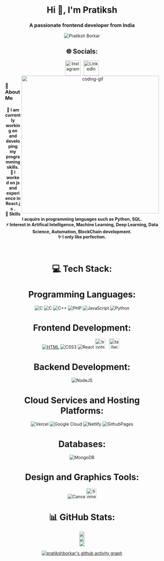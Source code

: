 <h1 align="center">Hi 👋, I'm Pratiksh</h1>
<h3 align="center">A passionate frontend developer from India</h3>
<div align="center">

<img src="https://i.pinimg.com/originals/90/70/32/9070324cdfc07c68d60eed0c39e77573.gif" alt="Pratiksh Borkar" >



## 🌐 Socials:

 <div style="display: flex; gap: 10px; justify-content: center;">
  <a href="https://www.instagram.com/borkarpratiksh?igsh=MWRpZ2FoZnZ1dDdkNA==">
    <img src="https://user-images.githubusercontent.com/74038190/235294013-a33e5c43-a01c-43f6-b44d-a406d8b4ab75.gif" alt="Instagram" width="50" height="50">
  </a>
  <a href="https://www.linkedin.com/in/pratiksh-borkar-570078340?utm_source=share&utm_campaign=share_via&utm_content=profile&utm_medium=android_app">
    <img src="https://user-images.githubusercontent.com/74038190/235294012-0a55e343-37ad-4b0f-924f-c8431d9d2483.gif" alt="LinkedIn" width="50" height="50">
  </a>
 
</div>
<img align="right" alt="coding-gif" width="450" src="https://github.com/JoshuaThadi/JoshuaThadi/blob/main/transparent_gitgif.gif">


<!-- about me -->
 <h3 align="left">💫 About Me</h3>



<!--<p align="left"> <a href="https://twitter.com/" target="blank"><img src="https://img.shields.io/twitter/follow/?logo=twitter&style=for-the-badge" alt="" /></a> </p>
<div align="left">-->
<h4> 
  🌱 I am currently working on and developing my programming skills.</br>
 🔭 I worked on js and experience in React.js .</br>
 💬 Skills I acquire in programming languages such as Python, SQL.</br>
 ⚡ Interest in Artifical Intelligence, Machine Learning, Deep Learning, Data Science, Automation, BlockChain development.</br>
 ✨ I only like perfection.</h4>

<br>


# 💻 Tech Stack:


# Programming Languages:
![C](https://img.shields.io/badge/c-%2300599C.svg?style=for-the-badge&logo=c&logoColor=white) 
![C](https://img.shields.io/badge/c%23-%23239120.svg?style=for-the-badge&logo=csharp&logoColor=white) 
![C++](https://img.shields.io/badge/c++-%2300599C.svg?style=for-the-badge&logo=c%2B%2B&logoColor=white) 
![PHP](https://img.shields.io/badge/php-%23777BB4.svg?style=for-the-badge&logo=php&logoColor=white) 
![JavaScript](https://img.shields.io/badge/javascript-%23323330.svg?style=for-the-badge&logo=javascript&logoColor=%23F7DF1E)
![Python](https://img.shields.io/badge/python-3670A0?style=for-the-badge&logo=python&logoColor=ffdd54) 


# Frontend Development:
[![HTML](https://img.shields.io/badge/HTML-%23E34F26.svg?style=for-the-badge&logo=HTML5&logoColor=white)](#)
![CSS3](https://img.shields.io/badge/css3-%231572B6.svg?style=for-the-badge&logo=css3&logoColor=white) 
![React](https://img.shields.io/badge/react-%2320232a.svg?style=for-the-badge&logo=react&logoColor=%2361DAFB) 
<img src="https://img.shields.io/badge/Bootstrap-7952B3?logo=bootstrap&logoColor=white&style=for-the-badge" height="33" alt="bootstrap logo"  />
  <img width="5" />
  <img src="https://img.shields.io/badge/Tailwind CSS-06B6D4?logo=tailwindcss&logoColor=black&style=for-the-badge" height="33" alt="tailwindcss logo"  />
  <img width="5" />

# Backend Development:
![NodeJS](https://img.shields.io/badge/node.js-6DA55F?style=for-the-badge&logo=node.js&logoColor=white) 


# Cloud Services and Hosting Platforms:
![Vercel](https://img.shields.io/badge/vercel-%23000000.svg?style=for-the-badge&logo=vercel&logoColor=white) 
![Google Cloud](https://img.shields.io/badge/GoogleCloud-%234285F4.svg?style=for-the-badge&logo=google-cloud&logoColor=white)
![Netlify](https://img.shields.io/badge/netlify-%23000000.svg?style=for-the-badge&logo=netlify&logoColor=00C7B7) 
![GithubPages](https://img.shields.io/badge/github%20pages-121013?style=for-the-badge&logo=github&logoColor=white)


# Databases:
![MongoDB](https://img.shields.io/badge/MongoDB-%234ea94b.svg?style=for-the-badge&logo=mongodb&logoColor=white)


# Design and Graphics Tools:
![Canva](https://img.shields.io/badge/Canva-%2300C4CC.svg?style=for-the-badge&logo=Canva&logoColor=white) 
<img src="https://img.shields.io/badge/Figma-F24E1E?logo=figma&logoColor=white&style=for-the-badge" height="33" alt="figma logo"  />



# 📊 GitHub Stats:
![](https://github-readme-stats.vercel.app/api?username=pratikshborkar&theme=dark&hide_border=false&include_all_commits=false&count_private=false)<br/>
![](https://github-readme-streak-stats.herokuapp.com/?user=pratikshborkar&theme=dark&hide_border=false)<br/>
![](https://github-readme-stats.vercel.app/api/top-langs/?username=pratikshborkar&theme=dark&hide_border=false&include_all_commits=false&count_private=false&layout=compact)



[![pratikshborkar's github activity graph](https://github-readme-activity-graph.vercel.app/graph?username=pratikshborkar&theme=react-dark)](https://github.com/pratikshborkar/github-readme-activity-graph)







